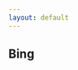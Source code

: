 ```yaml
---
layout: default
---
```

## Bing


<div class="div1">
        <svg id="chart2" style="width:500px;height:500px"></svg> 
</div>

<script src="https://d3js.org/d3.v4.js"></script>
<script src="{{ '/js/chart2.js' | relative_url }}"></script>
